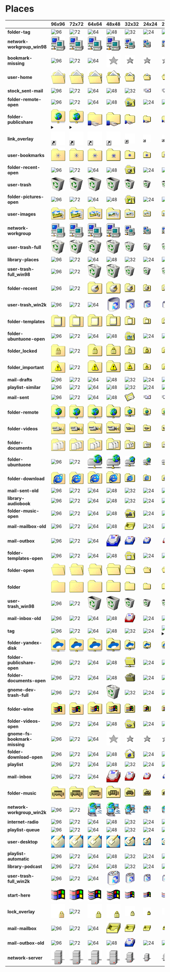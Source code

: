 # Places
| |**96x96**|**72x72**|**64x64**|**48x48**|**32x32**|**24x24**|**22x22**|**16x16**|
|-|-|-|-|-|-|-|-|-|
|**folder-tag**|![96](96/folder-tag.png)|![72](72/folder-tag.png)|![64](64/folder-tag.png)|![48](48/folder-tag.png)|![32](32/folder-tag.png)|![24](24/folder-tag.png)|![22](22/folder-tag.png)|![16](16/folder-tag.png)|
|**network-workgroup_win98**|![96](96/network-workgroup_win98.png)|![72](72/network-workgroup_win98.png)|![64](64/network-workgroup_win98.png)|![48](48/network-workgroup_win98.png)|![32](32/network-workgroup_win98.png)|![24](24/network-workgroup_win98.png)|![22](22/network-workgroup_win98.png)|![16](16/network-workgroup_win98.png)|
|**bookmark-missing**|![96](96/bookmark-missing.png)|![72](72/bookmark-missing.png)|![64](64/bookmark-missing.png)|![48](48/bookmark-missing.png)|![32](32/bookmark-missing.png)|![24](24/bookmark-missing.png)|![22](22/bookmark-missing.png)|![16](16/bookmark-missing.png)|
|**user-home**|![96](96/user-home.png)|![72](72/user-home.png)|![64](64/user-home.png)|![48](48/user-home.png)|![32](32/user-home.png)|![24](24/user-home.png)|![22](22/user-home.png)|![16](16/user-home.png)|
|**stock_sent-mail**|![96](96/stock_sent-mail.png)|![72](72/stock_sent-mail.png)|![64](64/stock_sent-mail.png)|![48](48/stock_sent-mail.png)|![32](32/stock_sent-mail.png)|![24](24/stock_sent-mail.png)|![22](22/stock_sent-mail.png)|![16](16/stock_sent-mail.png)|
|**folder-remote-open**|![96](96/folder-remote-open.png)|![72](72/folder-remote-open.png)|![64](64/folder-remote-open.png)|![48](48/folder-remote-open.png)|![32](32/folder-remote-open.png)|![24](24/folder-remote-open.png)|![22](22/folder-remote-open.png)|![16](16/folder-remote-open.png)|
|**folder-publicshare**|![96](96/folder-remote.png)<details><summary>&nbsp;</summary> *folder-remote.png*</details>|![72](72/folder-remote.png)<details><summary>&nbsp;</summary> *folder-remote.png*</details>|![64](64/folder-publicshare.png)|![48](48/folder-publicshare.png)|![32](32/folder-publicshare.png)|![24](24/folder-publicshare.png)|![22](22/folder-publicshare.png)|![16](16/folder-publicshare.png)|
|**link_overlay**|![96](96/link_overlay.png)|![72](72/link_overlay.png)|![64](64/link_overlay.png)|![48](48/link_overlay.png)|![32](32/link_overlay.png)|![24](24/link_overlay.png)|![22](22/link_overlay.png)|![16](16/link_overlay.png)|
|**user-bookmarks**|![96](96/user-bookmarks.png)|![72](72/user-bookmarks.png)|![64](64/user-bookmarks.png)|![48](48/user-bookmarks.png)|![32](32/user-bookmarks.png)|![24](24/user-bookmarks.png)|![22](22/user-bookmarks.png)|![16](16/user-bookmarks.png)|
|**folder-recent-open**|![96](96/folder-recent-open.png)|![72](72/folder-recent-open.png)|![64](64/folder-recent-open.png)|![48](48/folder-recent-open.png)|![32](32/folder-recent-open.png)|![24](24/folder-recent-open.png)|![22](22/folder-recent-open.png)|![16](16/folder-recent-open.png)|
|**user-trash**|![96](96/user-trash.png)|![72](72/user-trash.png)|![64](64/user-trash.png)|![48](48/user-trash.png)|![32](32/user-trash.png)|![24](24/user-trash.png)|![22](22/user-trash.png)|![16](16/user-trash.png)|
|**folder-pictures-open**|![96](96/folder-pictures-open.png)|![72](72/folder-pictures-open.png)|![64](64/folder-pictures-open.png)|![48](48/folder-pictures-open.png)|![32](32/folder-pictures-open.png)|![24](24/folder-pictures-open.png)|![22](22/folder-pictures-open.png)|![16](16/folder-pictures-open.png)|
|**user-images**|![96](96/user-images.png)|![72](72/user-images.png)|![64](64/user-images.png)|![48](48/user-images.png)|![32](32/user-images.png)|![24](24/user-images.png)|![22](22/user-images.png)|![16](16/user-images.png)|
|**network-workgroup**|![96](96/network-workgroup.png)|![72](72/network-workgroup.png)|![64](64/network-workgroup.png)|![48](48/network-workgroup.png)|![32](32/network-workgroup.png)|![24](24/network-workgroup.png)|![22](22/network-workgroup.png)|![16](16/network-workgroup.png)|
|**user-trash-full**|![96](96/user-trash-full.png)|![72](72/user-trash-full.png)|![64](64/user-trash-full.png)|![48](48/user-trash-full.png)|![32](32/user-trash-full.png)|![24](24/user-trash-full.png)|![22](22/user-trash-full.png)|![16](16/user-trash-full.png)|
|**library-places**|![96](96/library-places.png)|![72](72/library-places.png)|![64](64/library-places.png)|![48](48/library-places.png)|![32](32/library-places.png)|![24](24/library-places.png)|![22](22/library-places.png)|![16](16/library-places.png)|
|**user-trash-full_win98**|![96](96/user-trash-full_win98.png)|![72](72/user-trash-full_win98.png)|![64](64/user-trash-full_win98.png)|![48](48/user-trash-full_win98.png)|![32](32/user-trash-full_win98.png)|![24](24/user-trash-full_win98.png)|![22](22/user-trash-full_win98.png)|![16](16/user-trash-full_win98.png)|
|**folder-recent**|![96](96/folder-recent.png)|![72](72/folder-recent.png)|![64](64/folder-recent.png)|![48](48/folder-recent.png)|![32](32/folder-recent.png)|![24](24/folder-recent.png)|![22](22/folder-recent.png)|![16](16/folder-recent.png)|
|**user-trash_win2k**|![96](96/user-trash_win2k.png)|![72](72/user-trash_win2k.png)|![64](64/user-trash_win2k.png)|![48](48/user-trash_win2k.png)|![32](32/user-trash_win2k.png)|![24](24/user-trash_win2k.png)|![22](22/user-trash_win2k.png)|![16](16/user-trash_win2k.png)|
|**folder-templates**|![96](96/folder-templates.png)|![72](72/folder-templates.png)|![64](64/folder-templates.png)|![48](48/folder-templates.png)|![32](32/folder-templates.png)|![24](24/folder-templates.png)|![22](22/folder-templates.png)|![16](16/folder-templates.png)|
|**folder-ubuntuone-open**|![96](96/folder-ubuntuone-open.png)|![72](72/folder-ubuntuone-open.png)|![64](64/folder-ubuntuone-open.png)|![48](48/folder-ubuntuone-open.png)|![32](32/folder-ubuntuone-open.png)|![24](24/folder-ubuntuone-open.png)|![22](22/folder-ubuntuone-open.png)|![16](16/folder-ubuntuone-open.png)|
|**folder_locked**|![96](96/folder_locked.png)|![72](72/folder_locked.png)|![64](64/folder_locked.png)|![48](48/folder_locked.png)|![32](32/folder_locked.png)|![24](24/folder_locked.png)|![22](22/folder_locked.png)|![16](16/folder_locked.png)|
|**folder_important**|![96](96/folder_important.png)|![72](72/folder_important.png)|![64](64/folder_important.png)|![48](48/folder_important.png)|![32](32/folder_important.png)|![24](24/folder_important.png)|![22](22/folder_important.png)|![16](16/folder_important.png)|
|**mail-drafts**|![96](96/mail-drafts.png)|![72](72/mail-drafts.png)|![64](64/mail-drafts.png)|![48](48/mail-drafts.png)|![32](32/mail-drafts.png)|![24](24/mail-drafts.png)|![22](22/mail-drafts.png)|![16](16/mail-drafts.png)|
|**playlist-similar**|![96](96/playlist-similar.png)|![72](72/playlist-similar.png)|![64](64/playlist-similar.png)|![48](48/playlist-similar.png)|![32](32/playlist-similar.png)|![24](24/playlist-similar.png)|![22](22/playlist-similar.png)|![16](16/playlist-similar.png)|
|**mail-sent**|![96](96/mail-sent.png)|![72](72/mail-sent.png)|![64](64/mail-sent.png)|![48](48/mail-sent.png)|![32](32/mail-sent.png)|![24](24/mail-sent.png)|![22](22/mail-sent.png)|![16](16/mail-sent.png)|
|**folder-remote**|![96](96/folder-remote.png)|![72](72/folder-remote.png)|![64](64/folder-remote.png)|![48](48/folder-remote.png)|![32](32/folder-remote.png)|![24](24/folder-remote.png)|![22](22/folder-remote.png)|![16](16/folder-remote.png)|
|**folder-videos**|![96](96/folder-videos.png)|![72](72/folder-videos.png)|![64](64/folder-videos.png)|![48](48/folder-videos.png)|![32](32/folder-videos.png)|![24](24/folder-videos.png)|![22](22/folder-videos.png)|![16](16/folder-videos.png)|
|**folder-documents**|![96](96/folder-documents.png)|![72](72/folder-documents.png)|![64](64/folder-documents.png)|![48](48/folder-documents.png)|![32](32/folder-documents.png)|![24](24/folder-documents.png)|![22](22/folder-documents.png)|![16](16/folder-documents.png)|
|**folder-ubuntuone**|![96](96/folder-ubuntuone.png)|![72](72/folder-ubuntuone.png)|![64](64/folder-ubuntuone.png)|![48](48/folder-ubuntuone.png)|![32](32/folder-ubuntuone.png)|![24](24/folder-ubuntuone.png)|![22](22/folder-ubuntuone.png)|![16](16/folder-ubuntuone.png)|
|**folder-download**|![96](96/folder-download.png)|![72](72/folder-download.png)|![64](64/folder-download.png)|![48](48/folder-download.png)|![32](32/folder-download.png)|![24](24/folder-download.png)|![22](22/folder-download.png)|![16](16/folder-download.png)|
|**mail-sent-old**|![96](96/mail-sent-old.png)|![72](72/mail-sent-old.png)|![64](64/mail-sent-old.png)|![48](48/mail-sent-old.png)|![32](32/mail-sent-old.png)|![24](24/mail-sent-old.png)|![22](22/mail-sent-old.png)|![16](16/mail-sent-old.png)|
|**library-audiobook**|![96](96/library-audiobook.png)|![72](72/library-audiobook.png)|![64](64/library-audiobook.png)|![48](48/library-audiobook.png)|![32](32/library-audiobook.png)|![24](24/library-audiobook.png)|![22](22/library-audiobook.png)|![16](16/library-audiobook.png)|
|**folder-music-open**|![96](96/folder-music-open.png)|![72](72/folder-music-open.png)|![64](64/folder-music-open.png)|![48](48/folder-music-open.png)|![32](32/folder-music-open.png)|![24](24/folder-music-open.png)|![22](22/folder-music-open.png)|![16](16/folder-open.png)<details><summary>&nbsp;</summary> *folder-open.png*</details>|
|**mail-mailbox-old**|![96](96/mail-mailbox-old.png)|![72](72/mail-mailbox-old.png)|![64](64/mail-mailbox-old.png)|![48](48/mail-mailbox-old.png)|![32](32/mail-mailbox-old.png)|![24](24/mail-mailbox-old.png)|![22](22/mail-mailbox-old.png)|![16](16/mail-mailbox-old.png)|
|**mail-outbox**|![96](96/mail-outbox.png)|![72](72/mail-outbox.png)|![64](64/mail-outbox.png)|![48](48/mail-outbox.png)|![32](32/mail-outbox.png)|![24](24/mail-outbox.png)|![22](22/mail-outbox.png)|![16](16/mail-outbox.png)|
|**folder-templates-open**|![96](96/folder-templates-open.png)|![72](72/folder-templates-open.png)|![64](64/folder-templates-open.png)|![48](48/folder-templates-open.png)|![32](32/folder-templates-open.png)|![24](24/folder-templates-open.png)|![22](22/folder-templates-open.png)|![16](16/folder-templates-open.png)|
|**folder-open**|![96](96/folder-open.png)|![72](72/folder-open.png)|![64](64/folder-open.png)|![48](48/folder-open.png)|![32](32/folder-open.png)|![24](24/folder-open.png)|![22](22/folder-open.png)|![16](16/folder-open.png)|
|**folder**|![96](96/folder.png)|![72](72/folder.png)|![64](64/folder.png)|![48](48/folder.png)|![32](32/folder.png)|![24](24/folder.png)|![22](22/folder.png)|![16](16/folder.png)|
|**user-trash_win98**|![96](96/user-trash_win98.png)|![72](72/user-trash_win98.png)|![64](64/user-trash_win98.png)|![48](48/user-trash_win98.png)|![32](32/user-trash_win98.png)|![24](24/user-trash_win98.png)|![22](22/user-trash_win98.png)|![16](16/user-trash_win98.png)|
|**mail-inbox-old**|![96](96/mail-inbox-old.png)|![72](72/mail-inbox-old.png)|![64](64/mail-inbox-old.png)|![48](48/mail-inbox-old.png)|![32](32/mail-inbox-old.png)|![24](24/mail-inbox-old.png)|![22](22/mail-inbox-old.png)|![16](16/mail-inbox-old.png)|
|**tag**|![96](96/tag.png)|![72](72/tag.png)|![64](64/tag.png)|![48](48/tag.png)|![32](32/tag.png)|![24](24/tag.png)|![22](22/folder-tag.png)<details><summary>&nbsp;</summary> *folder-tag.png*</details>|![16](16/tag.png)|
|**folder-yandex-disk**|![96](96/folder-yandex-disk.png)|![72](72/folder-yandex-disk.png)|![64](64/folder-yandex-disk.png)|![48](48/folder-yandex-disk.png)|![32](32/folder-yandex-disk.png)|![24](24/folder-yandex-disk.png)|![22](22/folder-yandex-disk.png)|![16](16/folder-yandex-disk.png)|
|**folder-publicshare-open**|![96](96/folder-publicshare-open.png)|![72](72/folder-publicshare-open.png)|![64](64/folder-publicshare-open.png)|![48](48/folder-publicshare-open.png)|![32](32/folder-publicshare-open.png)|![24](24/folder-publicshare-open.png)|![22](22/folder-publicshare-open.png)|![16](16/folder-publicshare-open.png)|
|**folder-documents-open**|![96](96/folder-documents-open.png)|![72](72/folder-documents-open.png)|![64](64/folder-documents-open.png)|![48](48/folder-documents-open.png)|![32](32/folder-documents-open.png)|![24](24/folder-documents-open.png)|![22](22/folder-documents-open.png)|![16](16/folder-documents-open.png)|
|**gnome-dev-trash-full**|![96](96/gnome-dev-trash-full.png)|![72](72/gnome-dev-trash-full.png)|![64](64/gnome-dev-trash-full.png)|![48](48/gnome-dev-trash-full.png)|![32](32/gnome-dev-trash-full.png)|![24](24/gnome-dev-trash-full.png)|![22](22/gnome-dev-trash-full.png)|![16](16/gnome-dev-trash-full.png)|
|**folder-wine**|![96](96/folder-wine.png)|![72](72/folder-wine.png)|![64](64/folder-wine.png)|![48](48/folder-wine.png)|![32](32/folder-wine.png)|![24](24/folder-wine.png)|![22](22/folder-wine.png)|![16](16/folder-wine.png)|
|**folder-videos-open**|![96](96/folder-videos-open.png)|![72](72/folder-videos-open.png)|![64](64/folder-videos-open.png)|![48](48/folder-videos-open.png)|![32](32/folder-videos-open.png)|![24](24/folder-videos-open.png)|![22](22/folder-videos-open.png)|![16](16/folder-videos-open.png)|
|**gnome-fs-bookmark-missing**|![96](96/gnome-fs-bookmark-missing.png)|![72](72/gnome-fs-bookmark-missing.png)|![64](64/gnome-fs-bookmark-missing.png)|![48](48/gnome-fs-bookmark-missing.png)|![32](32/gnome-fs-bookmark-missing.png)|![24](24/gnome-fs-bookmark-missing.png)|![22](22/gnome-fs-bookmark-missing.png)|![16](16/gnome-fs-bookmark-missing.png)|
|**folder-download-open**|![96](96/folder-download-open.png)|![72](72/folder-download-open.png)|![64](64/folder-download-open.png)|![48](48/folder-download-open.png)|![32](32/folder-download-open.png)|![24](24/folder-download-open.png)|![22](22/folder-download-open.png)|![16](16/folder-download-open.png)|
|**playlist**|![96](96/playlist.png)|![72](72/playlist.png)|![64](64/playlist.png)|![48](48/playlist.png)|![32](32/playlist.png)|![24](24/playlist.png)|![22](22/playlist.png)|![16](16/playlist.png)|
|**mail-inbox**|![96](96/mail-inbox.png)|![72](72/mail-inbox.png)|![64](64/mail-inbox.png)|![48](48/mail-inbox.png)|![32](32/mail-inbox.png)|![24](24/mail-inbox.png)|![22](22/mail-inbox.png)|![16](16/mail-inbox.png)|
|**folder-music**|![96](96/folder-music.png)|![72](72/folder-music.png)|![64](64/folder-music.png)|![48](48/folder-music.png)|![32](32/folder-music.png)|![24](24/folder-music.png)|![22](22/folder-music.png)|![16](16/folder-music.png)|
|**network-workgroup_win2k**|![96](96/network-workgroup_win2k.png)|![72](72/network-workgroup_win2k.png)|![64](64/network-workgroup_win2k.png)|![48](48/network-workgroup_win2k.png)|![32](32/network-workgroup_win2k.png)|![24](24/network-workgroup_win2k.png)|![22](22/network-workgroup_win2k.png)|![16](16/network-workgroup_win2k.png)|
|**internet-radio**|![96](96/internet-radio.png)|![72](72/internet-radio.png)|![64](64/internet-radio.png)|![48](48/internet-radio.png)|![32](32/internet-radio.png)|![24](24/internet-radio.png)|![22](22/internet-radio.png)|![16](16/internet-radio.png)|
|**playlist-queue**|![96](96/playlist-queue.png)|![72](72/playlist-queue.png)|![64](64/playlist-queue.png)|![48](48/playlist-queue.png)|![32](32/playlist-queue.png)|![24](24/playlist-queue.png)|![22](22/playlist-queue.png)|![16](16/playlist-queue.png)|
|**user-desktop**|![96](96/user-desktop.png)|![72](72/user-desktop.png)|![64](64/user-desktop.png)|![48](48/user-desktop.png)|![32](32/user-desktop.png)|![24](24/user-desktop.png)|![22](22/user-desktop.png)|![16](16/user-desktop.png)|
|**playlist-automatic**|![96](96/playlist-automatic.png)|![72](72/playlist-automatic.png)|![64](64/playlist-automatic.png)|![48](48/playlist-automatic.png)|![32](32/playlist-automatic.png)|![24](24/playlist-automatic.png)|![22](22/playlist-automatic.png)|![16](16/playlist-automatic.png)|
|**library-podcast**|![96](96/library-podcast.png)|![72](72/library-podcast.png)|![64](64/library-podcast.png)|![48](48/library-podcast.png)|![32](32/library-podcast.png)|![24](24/library-podcast.png)|![22](22/library-podcast.png)|![16](16/library-podcast.png)|
|**user-trash-full_win2k**|![96](96/user-trash-full_win2k.png)|![72](72/user-trash-full_win2k.png)|![64](64/user-trash-full_win2k.png)|![48](48/user-trash-full_win2k.png)|![32](32/user-trash-full_win2k.png)|![24](24/user-trash-full_win2k.png)|![22](22/user-trash-full_win2k.png)|![16](16/user-trash-full_win2k.png)|
|**start-here**|![96](96/start-here.png)|![72](72/start-here.png)|![64](64/start-here.png)|![48](48/start-here.png)|![32](32/start-here.png)|![24](24/start-here.png)|![22](22/start-here.png)|![16](16/start-here.png)|
|**lock_overlay**|![96](96/lock_overlay.png)|![72](72/lock_overlay.png)|![64](64/lock_overlay.png)|![48](48/lock_overlay.png)|![32](32/lock_overlay.png)|![24](24/lock_overlay.png)|![22](22/lock_overlay.png)|![16](16/lock_overlay.png)|
|**mail-mailbox**|![96](96/mail-mailbox.png)|![72](72/mail-mailbox.png)|![64](64/mail-mailbox.png)|![48](48/mail-mailbox.png)|![32](32/mail-mailbox.png)|![24](24/mail-mailbox.png)|![22](22/mail-mailbox.png)|![16](16/mail-mailbox.png)|
|**mail-outbox-old**|![96](96/mail-outbox-old.png)|![72](72/mail-outbox-old.png)|![64](64/mail-outbox-old.png)|![48](48/mail-outbox-old.png)|![32](32/mail-outbox-old.png)|![24](24/mail-outbox-old.png)|![22](22/mail-outbox-old.png)|![16](16/mail-outbox-old.png)|
|**network-server**|![96](96/network-server.png)|![72](72/network-server.png)|![64](64/network-server.png)|![48](48/network-server.png)|![32](32/network-server.png)|![24](24/network-server.png)|![22](22/network-server.png)|![16](16/network-server.png)|
